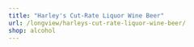 ```yaml
---
title: "Harley's Cut-Rate Liquor Wine Beer"
url: /longview/harleys-cut-rate-liquor-wine-beer/
shop: alcohol
---
```

